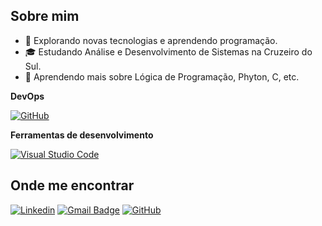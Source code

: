 
## Sobre mim

- 🤔 Explorando novas tecnologias e aprendendo programação.
- 🎓 Estudando Análise e Desenvolvimento de Sistemas na Cruzeiro do Sul.
- 🌱 Aprendendo mais sobre Lógica de Programação, Phyton, C, etc.


**DevOps**

[![GitHub](https://img.shields.io/badge/GitHub-%23121011.svg?logo=github&logoColor=white)](https://github.com/)



**Ferramentas de desenvolvimento**

[![Visual Studio Code](https://custom-icon-badges.demolab.com/badge/Visual%20Studio%20Code-0078d7.svg?logo=vsc&logoColor=white)](#)


## Onde me encontrar

[![Linkedin](https://img.shields.io/badge/-LinkedIn-blue?style=flat-square&logo=Linkedin&logoColor=white&link=www.linkedin.com/in/thierry-sousa)](www.linkedin.com/in/thierry-sousa)
[![Gmail Badge](https://img.shields.io/badge/-Gmail-006bed?style=flat-square&logo=Gmail&logoColor=white&link=thierrysousa99@gmail.com)](mailto:thierrysousa99@gmail.com)
[![GitHub](https://img.shields.io/badge/GitHub-%23121011.svg?logo=github&logoColor=white)](https://github.com/Thierry-Sousa)
